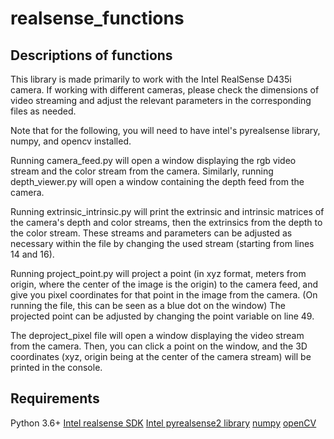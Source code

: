# realsense_functions

## Descriptions of functions
This library is made primarily to work with the Intel RealSense D435i camera. If working with different cameras, please check the dimensions of video streaming and adjust the relevant parameters in the corresponding files as needed.

Note that for the following, you will need to have intel's pyrealsense library, numpy, and opencv installed. 

Running camera_feed.py will open a window displaying the rgb video stream and the color stream from the camera. Similarly, running depth_viewer.py will open a window containing the depth feed from the camera.

Running extrinsic_intrinsic.py will print the extrinsic and intrinsic matrices of the camera's depth and color streams, then the extrinsics from the depth to the color stream. These streams and parameters can be adjusted as necessary within the file by changing the used stream (starting from lines 14 and 16).

Running project_point.py will project a point (in xyz format, meters from origin, where the center of the image is the origin) to the camera feed, and give you pixel coordinates for that point in the image from the camera. (On running the file, this can be seen as a blue dot on the window) The projected point can be adjusted by changing the point variable on line 49.

The deproject_pixel file will open a window displaying the video stream from the camera. Then, you can click a point on the window, and the 3D coordinates (xyz, origin being at the center of the camera stream) will be printed in the console.

## Requirements
Python 3.6+
[Intel realsense SDK](https://www.intelrealsense.com/sdk-2/)
[Intel pyrealsense2 library](https://pypi.org/project/pyrealsense2/)
[numpy](https://numpy.org/)
[openCV](https://pypi.org/project/opencv-python/)
